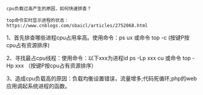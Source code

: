 ```
cpu负载过高产生的原因，如何快速排查？

top命令实时显示进程的状态：https://www.cnblogs.com/sbaicl/articles/2752068.html
```
1、首先排查哪些进程cpu占用率高。使用命令：ps ux 或命令 top -c (按键P按cpu占有资源排序)

2、寻找最占cpu线程：使用命令：以下xxx为进程id
ps -Lp xxx   cu 或命令 top -Hp xxx （按键P按cpu占有资源排序）

3、造成cpu负载高的原因：负载均衡设置错误，流量增多;代码死循环;php的web应用调起系统进程的函数。